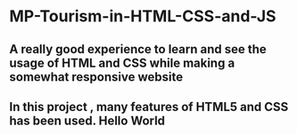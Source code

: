 # MP-Tourism-in-HTML-CSS-and-JS

## A really good experience to learn and see the usage of HTML and CSS while making a somewhat responsive website
## In this project , many features of HTML5 and CSS has been used. Hello World
